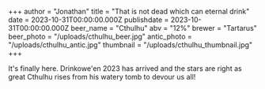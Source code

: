 +++
author = "Jonathan"
title = "That is not dead which can eternal drink"
date = 2023-10-31T00:00:00.000Z
publishdate = 2023-10-31T00:00:00.000Z
beer_name = "Cthulhu"
abv = "12%"
brewer = "Tartarus"
beer_photo = "/uploads/cthulhu_beer.jpg"
antic_photo = "/uploads/cthulhu_antic.jpg"
thumbnail = "/uploads/cthulhu_thumbnail.jpg"
+++

It's finally here. Drinkowe'en 2023 has arrived and the stars are right as great Cthulhu rises from his watery tomb to devour us all!
